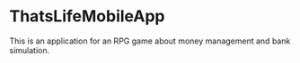 # ThatsLifeMobileApp
This is an application for an RPG game about money management and bank simulation.
